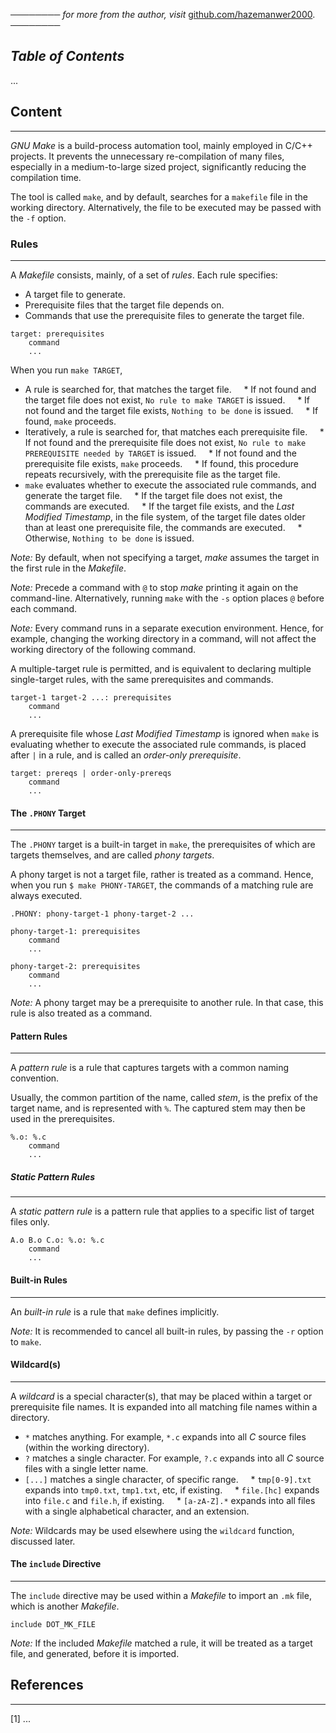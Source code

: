 ──────── *for more from the author, visit* [github.com/hazemanwer2000](https://github.com/hazemanwer2000). ────────
## *Table of Contents*
...
## Content
---
*GNU Make* is a build-process automation tool, mainly employed in C/C++ projects. It prevents the unnecessary re-compilation of many files, especially in a medium-to-large sized project, significantly reducing the compilation time.

The tool is called `make`, and by default, searches for a `makefile` file in the working directory. Alternatively, the file to be executed may be passed with the `-f` option.
### Rules
---
A *Makefile* consists, mainly, of a set of *rules*. Each rule specifies:
* A target file to generate.
* Prerequisite files that the target file depends on.
* Commands that use the prerequisite files to generate the target file.

```
target: prerequisites
    command
    ...
```

When you run `make TARGET`,
* A rule is searched for, that matches the target file.
    * If not found and the target file does not exist, `No rule to make TARGET` is issued.
    * If not found and the target file exists, `Nothing to be done` is issued.
    * If found, `make` proceeds.
* Iteratively, a rule is searched for, that matches each prerequisite file.
    * If not found and the prerequisite file does not exist, `No rule to make PREREQUISITE needed by TARGET` is issued.
    * If not found and the prerequisite file exists, `make` proceeds.
    * If found, this procedure repeats recursively, with the prerequisite file as the target file.
* `make` evaluates whether to execute the associated rule commands, and generate the target file.
    * If the target file does not exist, the commands are executed.
    * If the target file exists, and the *Last Modified Timestamp*, in the file system, of the target file dates older than at least one prerequisite file, the commands are executed.
    * Otherwise, `Nothing to be done` is issued.

*Note:* By default, when not specifying a target, *make* assumes the target in the first rule in the *Makefile*.

*Note:* Precede a command with `@` to stop *make* printing it again on the command-line. Alternatively, running `make` with the `-s` option places `@` before each command.

*Note:* Every command runs in a separate execution environment. Hence, for example, changing the working directory in a command, will not affect the working directory of the following command.

A multiple-target rule is permitted, and is equivalent to declaring multiple single-target rules, with the same prerequisites and commands.

```
target-1 target-2 ...: prerequisites
    command
    ...
```

A prerequisite file whose *Last Modified Timestamp* is ignored when `make` is evaluating whether to execute the associated rule commands, is placed after `|` in a rule, and is called an *order-only prerequisite*.

```
target: prereqs | order-only-prereqs
    command
    ...
```
#### The `.PHONY` Target
---
The `.PHONY` target is a built-in target in `make`, the prerequisites of which are targets themselves, and are called *phony targets*.

A phony target is not a target file, rather is treated as a command. Hence, when you run `$ make PHONY-TARGET`, the commands of a matching rule are always executed.

```
.PHONY: phony-target-1 phony-target-2 ...

phony-target-1: prerequisites
    command
    ...

phony-target-2: prerequisites
    command
    ...
```

*Note:* A phony target may be a prerequisite to another rule. In that case, this rule is also treated as a command.
#### Pattern Rules
---
A *pattern rule* is a rule that captures targets with a common naming convention.

Usually, the common partition of the name, called *stem*, is the prefix of the target name, and is represented with `%`. The captured stem may then be used in the prerequisites.

```
%.o: %.c
    command
    ...
```
##### Static Pattern Rules
---
A *static pattern rule* is a pattern rule that applies to a specific list of target files only.

```
A.o B.o C.o: %.o: %.c
    command
    ...
```
#### Built-in Rules
---
An *built-in rule* is a rule that `make` defines implicitly.

*Note:* It is recommended to cancel all built-in rules, by passing the `-r` option to `make`.
#### Wildcard(s)
---
A *wildcard* is a special character(s), that may be placed within a target or prerequisite file names. It is expanded into all matching file names within a directory.

* `*` matches anything. For example, `*.c` expands into all *C* source files (within the working directory).
* `?` matches a single character. For example, `?.c` expands into all *C* source files with a single letter name.
* `[...]` matches a single character, of specific range.
    * `tmp[0-9].txt` expands into `tmp0.txt`, `tmp1.txt`, etc, if existing.
    * `file.[hc]` expands into `file.c` and `file.h`, if existing.
    * `[a-zA-Z].*` expands into all files with a single alphabetical character, and an extension.

*Note:* Wildcards may be used elsewhere using the `wildcard` function, discussed later.
#### The `include` Directive
---
The `include` directive may be used within a *Makefile* to import an `.mk` file, which is another *Makefile*.

```
include DOT_MK_FILE
```

*Note:* If the included *Makefile* matched a rule, it will be treated as a target file, and generated, before it is imported.
## References
---
[1] ...